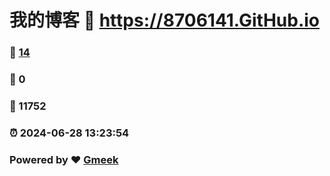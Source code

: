 # 我的博客 :link: https://8706141.GitHub.io 
### :page_facing_up: [14](https://8706141.GitHub.io/tag.html) 
### :speech_balloon: 0 
### :hibiscus: 11752 
### :alarm_clock: 2024-06-28 13:23:54 
### Powered by :heart: [Gmeek](https://github.com/Meekdai/Gmeek)
